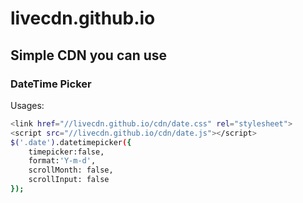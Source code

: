 # livecdn.github.io
## Simple CDN you can use

### DateTime Picker

Usages:

```sh
<link href="//livecdn.github.io/cdn/date.css" rel="stylesheet">
<script src="//livecdn.github.io/cdn/date.js"></script>
$('.date').datetimepicker({
    timepicker:false,
    format:'Y-m-d',
    scrollMonth: false,
    scrollInput: false
});
```
